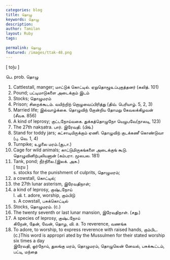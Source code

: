 ```yaml
---
categories: blog
title: தொழு
keywords: தொழு
description: 
author: Tamilan
layout: Ruby
tags: 
 
permalink: தொழு
featured: /images/ttak-48.png
---
```

  
[ toḻu ]  
  
பெ. prob. தொழு  
1. Cattlestall, manger; மாட்டுக் கொட்டில். ஏறுதொழூஉப்புகுத்தனர் (கலித். 101)  
2. Pound; பட்டிமாடுகளை அடைக்கும் இடம்  
3. Stocks; தொழுமரம்  
4. Prison; சிறைக்கூடம். வயிற்றிற் றொழுவைப்பிரித்து (திவ். பெரியாழ். 5, 2, 3)  
5. Married life; இல்வாழ்க்கை. தொழுவிற் றோன்றிய தோமறு கேவலக்கிழவன் (சீவக. 856)  
6. A kind of leprosy; குட்டநோய்வகை. துக்கத்தொழுநோ யெழுபவே(நாலடி, 123)  
7. The 27th nakṣatra. பார். இரேவதி. (பிங்.)  
8. Stand for toddy jars; கட்சாடியிருக்கும் ஏணி. தொழுவிற் குடக்கணீ கொண்டுவா (பு. வெ. 1, 4)  
9. Turnpike; உழலை மரம்.(சூடா.)  
10. Cage for wild animals; காட்டுமிருகங்களை அடைக்குங் கூடு. தொழுவினிற்புலியனான் (கம்பரா. மூலபல. 181)  
11. Tank, pond; நீர்நிலை.(இலக். அக.)  
[ toẕu ]  
s. stocks for the punishment of culprits, தொழுமரம்;  
2. a cowstall, கொட்டில்;  
3. the 27th lunar asterism, இரேவதிநாள்;  
4. a kind of leprosy, குஷ்டநோய்  
I. வி. t. adore, worship, கும்பிடு  
s. A cowstall, பசுக்கொட்டில்  
2. Stocks, தொழுமரம். (c.)  
3. The twenty seventh or last lunar mansion, இரேவதிநாள். (சது.)  
4. A species of leprosy, குஷ்டநோய்  
கிறேன், தேன், வேன், தொழ, வி. a. To reverence, வணங்க  
2. To adore, to worship, to express reverence with raised hands, கும்பிட. (c.)This word is appropri ated by the Mussulmen for their stated worship six times a day  
இரேவதி, ஓர்நோய், துலங்கு மரம், தொழுமரம், தொழுலென் னேவல், பசுக்கூட்டம், பட்டி, மந்தை